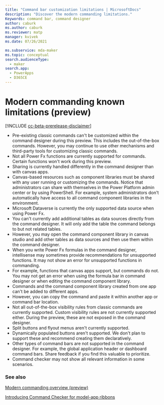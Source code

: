 ```yaml
---
title: "Command bar customization limitations | MicrosoftDocs"
description: "Discover the modern commanding limitations."
Keywords: command bar, command designer
author: caburk
ms.author: caburk
ms.reviewer: matp
manager: kvivek
ms.date: 07/26/2021

ms.subservice: mda-maker
ms.topic: conceptual
search.audienceType: 
  - maker
search.app: 
  - PowerApps
  - D365CE
---
```


# Modern commanding known limitations (preview)

[!INCLUDE [cc-beta-prerelease-disclaimer](../../includes/cc-beta-prerelease-disclaimer.md)]

<!-- While this feature is in preview, our intent is to collect feedback that helps prioritize what’s next. This new infrastructure does not yet support many things you may want to do – nor does it have full parity with classic commanding capabilities. We invite you to join us in this journey that is only just beginning.

We look forward to your feedback on what you like or dislike as well as what features are missing for your use cases. -->

- Pre-existing classic commands can't be customized within the command designer during this preview. This includes the out-of-the-box commands. However, you may continue to use other mechanisms and third-party tools for customizing classic commands.
- Not all Power Fx functions are currently supported for commands. Certain functions won't work during this preview.
-	Sharing is currently handled differently in the command designer than with canvas apps.
   - Canvas-based resources such as component libraries must be shared with any user running or customizing the commands. Notice that administrators can share with themselves in the Power Platform admin center or by using PowerShell. For example, system administrators don't automatically have access to all command component libraries in the environment.
- Microsoft Dataverse is currently the only supported data source when using Power Fx.
-	You can't currently add additional tables as data sources directly from the command designer. It will only add the table the command belongs to but not related tables.
   - However, you may open the command component library in canvas studio and add other tables as data sources and then use them within the command designer. 
-	When you write Power Fx formulas in the command designer, intellisense may sometimes provide recommendations for unsupported functions. It may not show an error for unsupported functions in commanding.
   - For example, functions that canvas apps support, but commands do not. You may not get an error when using the formula bar in command designer or when editing the command component library. 
-	Commands and the command component library created from one app can't be added to different apps.
   - However, you can copy the command and paste it within another app or command bar location.
-	Not all out-of-the-box visibility rules from classic commands are currently supported. Custom visibility rules are not currently supported either. During the preview, these are not exposed in the command designer.
-	Split buttons and flyout menus aren't currently supported.
-	Dynamically populated buttons aren't supported. We don't plan to support these and recommend creating them declaratively.
-	Other types of command bars are not supported in the command designer. For example, the global application header or dashboard command bars. Share feedback if you find this valuable to prioritize.
-	Command checker may not show all relevant information in some scenarios.

### See also

[Modern commanding overview (preview)](command-designer-overview.md)

[Introducing Command Checker for model-app ribbons](https://powerapps.microsoft.com/blog/introducing-command-checker-for-model-app-ribbons/)

